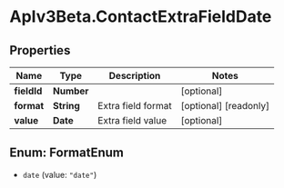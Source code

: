# ApIv3Beta.ContactExtraFieldDate

## Properties

Name | Type | Description | Notes
------------ | ------------- | ------------- | -------------
**fieldId** | **Number** |  | [optional] 
**format** | **String** | Extra field format | [optional] [readonly] 
**value** | **Date** | Extra field value | [optional] 



## Enum: FormatEnum


* `date` (value: `"date"`)




